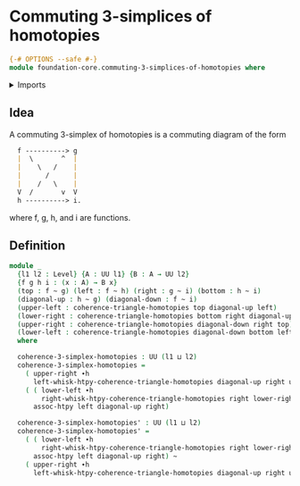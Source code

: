 # Commuting 3-simplices of homotopies


```agda
{-# OPTIONS --safe #-}
module foundation-core.commuting-3-simplices-of-homotopies where
```

<details><summary>Imports</summary>
```agda
open import foundation-core.commuting-triangles-of-homotopies
open import foundation-core.homotopies
open import foundation-core.universe-levels
```
</details>

## Idea

A commuting 3-simplex of homotopies is a commuting diagram of the form

```md
  f ----------> g
  |  \       ^  |
  |    \   /    |
  |      /      |
  |    /   \    |
  V  /       v  V
  h ----------> i.
```

where f, g, h, and i are functions.

## Definition

```agda
module _
  {l1 l2 : Level} {A : UU l1} {B : A → UU l2}
  {f g h i : (x : A) → B x}
  (top : f ~ g) (left : f ~ h) (right : g ~ i) (bottom : h ~ i)
  (diagonal-up : h ~ g) (diagonal-down : f ~ i)
  (upper-left : coherence-triangle-homotopies top diagonal-up left)
  (lower-right : coherence-triangle-homotopies bottom right diagonal-up)
  (upper-right : coherence-triangle-homotopies diagonal-down right top)
  (lower-left : coherence-triangle-homotopies diagonal-down bottom left)
  where

  coherence-3-simplex-homotopies : UU (l1 ⊔ l2)
  coherence-3-simplex-homotopies =
    ( upper-right ∙h
      left-whisk-htpy-coherence-triangle-homotopies diagonal-up right upper-left) ~
    ( ( lower-left ∙h
        right-whisk-htpy-coherence-triangle-homotopies right lower-right left) ∙h
      assoc-htpy left diagonal-up right)

  coherence-3-simplex-homotopies' : UU (l1 ⊔ l2)
  coherence-3-simplex-homotopies' =
    ( ( lower-left ∙h
        right-whisk-htpy-coherence-triangle-homotopies right lower-right left) ∙h
      assoc-htpy left diagonal-up right) ~
    ( upper-right ∙h
      left-whisk-htpy-coherence-triangle-homotopies diagonal-up right upper-left)
```

